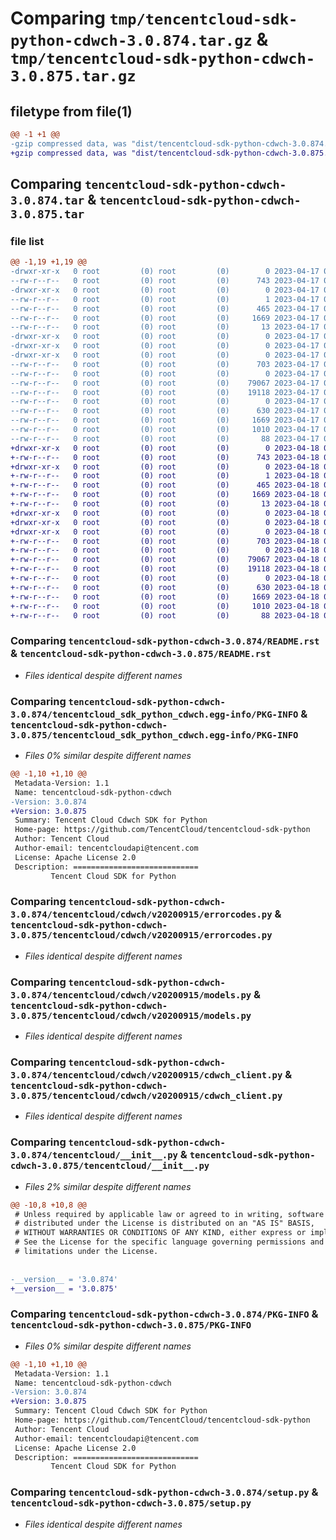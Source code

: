 # Comparing `tmp/tencentcloud-sdk-python-cdwch-3.0.874.tar.gz` & `tmp/tencentcloud-sdk-python-cdwch-3.0.875.tar.gz`

## filetype from file(1)

```diff
@@ -1 +1 @@
-gzip compressed data, was "dist/tencentcloud-sdk-python-cdwch-3.0.874.tar", last modified: Mon Apr 17 00:23:47 2023, max compression
+gzip compressed data, was "dist/tencentcloud-sdk-python-cdwch-3.0.875.tar", last modified: Tue Apr 18 00:27:14 2023, max compression
```

## Comparing `tencentcloud-sdk-python-cdwch-3.0.874.tar` & `tencentcloud-sdk-python-cdwch-3.0.875.tar`

### file list

```diff
@@ -1,19 +1,19 @@
-drwxr-xr-x   0 root         (0) root         (0)        0 2023-04-17 00:23:47.000000 tencentcloud-sdk-python-cdwch-3.0.874/
--rw-r--r--   0 root         (0) root         (0)      743 2023-04-17 00:23:47.000000 tencentcloud-sdk-python-cdwch-3.0.874/README.rst
-drwxr-xr-x   0 root         (0) root         (0)        0 2023-04-17 00:23:47.000000 tencentcloud-sdk-python-cdwch-3.0.874/tencentcloud_sdk_python_cdwch.egg-info/
--rw-r--r--   0 root         (0) root         (0)        1 2023-04-17 00:23:47.000000 tencentcloud-sdk-python-cdwch-3.0.874/tencentcloud_sdk_python_cdwch.egg-info/dependency_links.txt
--rw-r--r--   0 root         (0) root         (0)      465 2023-04-17 00:23:47.000000 tencentcloud-sdk-python-cdwch-3.0.874/tencentcloud_sdk_python_cdwch.egg-info/SOURCES.txt
--rw-r--r--   0 root         (0) root         (0)     1669 2023-04-17 00:23:47.000000 tencentcloud-sdk-python-cdwch-3.0.874/tencentcloud_sdk_python_cdwch.egg-info/PKG-INFO
--rw-r--r--   0 root         (0) root         (0)       13 2023-04-17 00:23:47.000000 tencentcloud-sdk-python-cdwch-3.0.874/tencentcloud_sdk_python_cdwch.egg-info/top_level.txt
-drwxr-xr-x   0 root         (0) root         (0)        0 2023-04-17 00:23:47.000000 tencentcloud-sdk-python-cdwch-3.0.874/tencentcloud/
-drwxr-xr-x   0 root         (0) root         (0)        0 2023-04-17 00:23:47.000000 tencentcloud-sdk-python-cdwch-3.0.874/tencentcloud/cdwch/
-drwxr-xr-x   0 root         (0) root         (0)        0 2023-04-17 00:23:47.000000 tencentcloud-sdk-python-cdwch-3.0.874/tencentcloud/cdwch/v20200915/
--rw-r--r--   0 root         (0) root         (0)      703 2023-04-17 00:23:47.000000 tencentcloud-sdk-python-cdwch-3.0.874/tencentcloud/cdwch/v20200915/errorcodes.py
--rw-r--r--   0 root         (0) root         (0)        0 2023-04-17 00:23:47.000000 tencentcloud-sdk-python-cdwch-3.0.874/tencentcloud/cdwch/v20200915/__init__.py
--rw-r--r--   0 root         (0) root         (0)    79067 2023-04-17 00:23:47.000000 tencentcloud-sdk-python-cdwch-3.0.874/tencentcloud/cdwch/v20200915/models.py
--rw-r--r--   0 root         (0) root         (0)    19118 2023-04-17 00:23:47.000000 tencentcloud-sdk-python-cdwch-3.0.874/tencentcloud/cdwch/v20200915/cdwch_client.py
--rw-r--r--   0 root         (0) root         (0)        0 2023-04-17 00:23:47.000000 tencentcloud-sdk-python-cdwch-3.0.874/tencentcloud/cdwch/__init__.py
--rw-r--r--   0 root         (0) root         (0)      630 2023-04-17 00:23:47.000000 tencentcloud-sdk-python-cdwch-3.0.874/tencentcloud/__init__.py
--rw-r--r--   0 root         (0) root         (0)     1669 2023-04-17 00:23:47.000000 tencentcloud-sdk-python-cdwch-3.0.874/PKG-INFO
--rw-r--r--   0 root         (0) root         (0)     1010 2023-04-17 00:23:47.000000 tencentcloud-sdk-python-cdwch-3.0.874/setup.py
--rw-r--r--   0 root         (0) root         (0)       88 2023-04-17 00:23:47.000000 tencentcloud-sdk-python-cdwch-3.0.874/setup.cfg
+drwxr-xr-x   0 root         (0) root         (0)        0 2023-04-18 00:27:14.000000 tencentcloud-sdk-python-cdwch-3.0.875/
+-rw-r--r--   0 root         (0) root         (0)      743 2023-04-18 00:27:14.000000 tencentcloud-sdk-python-cdwch-3.0.875/README.rst
+drwxr-xr-x   0 root         (0) root         (0)        0 2023-04-18 00:27:14.000000 tencentcloud-sdk-python-cdwch-3.0.875/tencentcloud_sdk_python_cdwch.egg-info/
+-rw-r--r--   0 root         (0) root         (0)        1 2023-04-18 00:27:14.000000 tencentcloud-sdk-python-cdwch-3.0.875/tencentcloud_sdk_python_cdwch.egg-info/dependency_links.txt
+-rw-r--r--   0 root         (0) root         (0)      465 2023-04-18 00:27:14.000000 tencentcloud-sdk-python-cdwch-3.0.875/tencentcloud_sdk_python_cdwch.egg-info/SOURCES.txt
+-rw-r--r--   0 root         (0) root         (0)     1669 2023-04-18 00:27:14.000000 tencentcloud-sdk-python-cdwch-3.0.875/tencentcloud_sdk_python_cdwch.egg-info/PKG-INFO
+-rw-r--r--   0 root         (0) root         (0)       13 2023-04-18 00:27:14.000000 tencentcloud-sdk-python-cdwch-3.0.875/tencentcloud_sdk_python_cdwch.egg-info/top_level.txt
+drwxr-xr-x   0 root         (0) root         (0)        0 2023-04-18 00:27:14.000000 tencentcloud-sdk-python-cdwch-3.0.875/tencentcloud/
+drwxr-xr-x   0 root         (0) root         (0)        0 2023-04-18 00:27:14.000000 tencentcloud-sdk-python-cdwch-3.0.875/tencentcloud/cdwch/
+drwxr-xr-x   0 root         (0) root         (0)        0 2023-04-18 00:27:14.000000 tencentcloud-sdk-python-cdwch-3.0.875/tencentcloud/cdwch/v20200915/
+-rw-r--r--   0 root         (0) root         (0)      703 2023-04-18 00:27:14.000000 tencentcloud-sdk-python-cdwch-3.0.875/tencentcloud/cdwch/v20200915/errorcodes.py
+-rw-r--r--   0 root         (0) root         (0)        0 2023-04-18 00:27:14.000000 tencentcloud-sdk-python-cdwch-3.0.875/tencentcloud/cdwch/v20200915/__init__.py
+-rw-r--r--   0 root         (0) root         (0)    79067 2023-04-18 00:27:14.000000 tencentcloud-sdk-python-cdwch-3.0.875/tencentcloud/cdwch/v20200915/models.py
+-rw-r--r--   0 root         (0) root         (0)    19118 2023-04-18 00:27:14.000000 tencentcloud-sdk-python-cdwch-3.0.875/tencentcloud/cdwch/v20200915/cdwch_client.py
+-rw-r--r--   0 root         (0) root         (0)        0 2023-04-18 00:27:14.000000 tencentcloud-sdk-python-cdwch-3.0.875/tencentcloud/cdwch/__init__.py
+-rw-r--r--   0 root         (0) root         (0)      630 2023-04-18 00:27:14.000000 tencentcloud-sdk-python-cdwch-3.0.875/tencentcloud/__init__.py
+-rw-r--r--   0 root         (0) root         (0)     1669 2023-04-18 00:27:14.000000 tencentcloud-sdk-python-cdwch-3.0.875/PKG-INFO
+-rw-r--r--   0 root         (0) root         (0)     1010 2023-04-18 00:27:14.000000 tencentcloud-sdk-python-cdwch-3.0.875/setup.py
+-rw-r--r--   0 root         (0) root         (0)       88 2023-04-18 00:27:14.000000 tencentcloud-sdk-python-cdwch-3.0.875/setup.cfg
```

### Comparing `tencentcloud-sdk-python-cdwch-3.0.874/README.rst` & `tencentcloud-sdk-python-cdwch-3.0.875/README.rst`

 * *Files identical despite different names*

### Comparing `tencentcloud-sdk-python-cdwch-3.0.874/tencentcloud_sdk_python_cdwch.egg-info/PKG-INFO` & `tencentcloud-sdk-python-cdwch-3.0.875/tencentcloud_sdk_python_cdwch.egg-info/PKG-INFO`

 * *Files 0% similar despite different names*

```diff
@@ -1,10 +1,10 @@
 Metadata-Version: 1.1
 Name: tencentcloud-sdk-python-cdwch
-Version: 3.0.874
+Version: 3.0.875
 Summary: Tencent Cloud Cdwch SDK for Python
 Home-page: https://github.com/TencentCloud/tencentcloud-sdk-python
 Author: Tencent Cloud
 Author-email: tencentcloudapi@tencent.com
 License: Apache License 2.0
 Description: ============================
         Tencent Cloud SDK for Python
```

### Comparing `tencentcloud-sdk-python-cdwch-3.0.874/tencentcloud/cdwch/v20200915/errorcodes.py` & `tencentcloud-sdk-python-cdwch-3.0.875/tencentcloud/cdwch/v20200915/errorcodes.py`

 * *Files identical despite different names*

### Comparing `tencentcloud-sdk-python-cdwch-3.0.874/tencentcloud/cdwch/v20200915/models.py` & `tencentcloud-sdk-python-cdwch-3.0.875/tencentcloud/cdwch/v20200915/models.py`

 * *Files identical despite different names*

### Comparing `tencentcloud-sdk-python-cdwch-3.0.874/tencentcloud/cdwch/v20200915/cdwch_client.py` & `tencentcloud-sdk-python-cdwch-3.0.875/tencentcloud/cdwch/v20200915/cdwch_client.py`

 * *Files identical despite different names*

### Comparing `tencentcloud-sdk-python-cdwch-3.0.874/tencentcloud/__init__.py` & `tencentcloud-sdk-python-cdwch-3.0.875/tencentcloud/__init__.py`

 * *Files 2% similar despite different names*

```diff
@@ -10,8 +10,8 @@
 # Unless required by applicable law or agreed to in writing, software
 # distributed under the License is distributed on an "AS IS" BASIS,
 # WITHOUT WARRANTIES OR CONDITIONS OF ANY KIND, either express or implied.
 # See the License for the specific language governing permissions and
 # limitations under the License.
 
 
-__version__ = '3.0.874'
+__version__ = '3.0.875'
```

### Comparing `tencentcloud-sdk-python-cdwch-3.0.874/PKG-INFO` & `tencentcloud-sdk-python-cdwch-3.0.875/PKG-INFO`

 * *Files 0% similar despite different names*

```diff
@@ -1,10 +1,10 @@
 Metadata-Version: 1.1
 Name: tencentcloud-sdk-python-cdwch
-Version: 3.0.874
+Version: 3.0.875
 Summary: Tencent Cloud Cdwch SDK for Python
 Home-page: https://github.com/TencentCloud/tencentcloud-sdk-python
 Author: Tencent Cloud
 Author-email: tencentcloudapi@tencent.com
 License: Apache License 2.0
 Description: ============================
         Tencent Cloud SDK for Python
```

### Comparing `tencentcloud-sdk-python-cdwch-3.0.874/setup.py` & `tencentcloud-sdk-python-cdwch-3.0.875/setup.py`

 * *Files identical despite different names*

